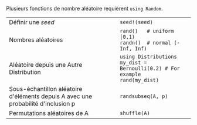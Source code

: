 Plusieurs fonctions de nombre aléatoire requièrent `using Random`.

|                                  |                                                               |
| -------------------------------- | ------------------------------------------------------------- |
| Définir une *seed*               | `seed!(seed)`                                                 |
| Nombres aléatoires               | `rand()   # uniform [0,1)`<br>`randn()  # normal (-Inf, Inf)` |
| Aléatoire depuis une Autre Distribution   | `using Distributions`<br>`my_dist = Bernoulli(0.2) # For example`<br>`rand(my_dist)` |
| Sous-échantillon aléatoire d'éléments depuis A avec une probabilité d'inclusion p | `randsubseq(A, p)` |
| Permutations aléatoires de A     | `shuffle(A)`                                                  |

